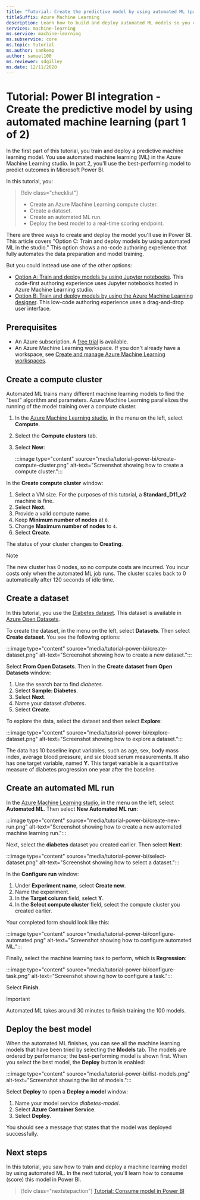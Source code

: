 ```yaml
---
title: "Tutorial: Create the predictive model by using automated ML (part 1 of 2)"
titleSuffix: Azure Machine Learning
description: Learn how to build and deploy automated ML models so you can use the best model to predict outcomes in Microsoft Power BI.
services: machine-learning
ms.service: machine-learning
ms.subservice: core
ms.topic: tutorial
ms.author: samkemp
author: samuel100
ms.reviewer: sdgilley
ms.date: 12/11/2020
---
```


# Tutorial: Power BI integration - Create the predictive model by using automated machine learning (part 1 of 2)

In the first part of this tutorial, you train and deploy a predictive machine learning model. You use automated machine learning (ML) in the Azure Machine Learning studio.  In part 2, you'll use the best-performing model to predict outcomes in Microsoft Power BI.

In this tutorial, you:

> [!div class="checklist"]
> * Create an Azure Machine Learning compute cluster.
> * Create a dataset.
> * Create an automated ML run.
> * Deploy the best model to a real-time scoring endpoint.


There are three ways to create and deploy the model you'll use in Power BI.  This article covers "Option C: Train and deploy models by using automated ML in the studio."  This option shows a no-code authoring experience that fully automates the data preparation and model training. 

But you could instead use one of the other options:

* [Option A: Train and deploy models by using Jupyter notebooks](tutorial-power-bi-custom-model.md). This code-first authoring experience uses Jupyter notebooks hosted in Azure Machine Learning studio.
* [Option B: Train and deploy models by using the Azure Machine Learning designer](tutorial-power-bi-designer-model.md). This low-code authoring experience uses a drag-and-drop user interface.

## Prerequisites

- An Azure subscription. A [free trial](https://aka.ms/AMLFree) is available. 
- An Azure Machine Learning workspace. If you don't already have a workspace, see [Create and manage Azure Machine Learning workspaces](./how-to-manage-workspace.md#create-a-workspace).

## Create a compute cluster

Automated ML trains many different machine learning models to find the "best" algorithm and parameters. Azure Machine Learning parallelizes the running of the model training over a compute cluster.

1. In the [Azure Machine Learning studio](https://ml.azure.com), in the menu on the left, select **Compute**. 
1. Select the **Compute clusters** tab. 
1. Select **New**:

    :::image type="content" source="media/tutorial-power-bi/create-compute-cluster.png" alt-text="Screenshot showing how to create a compute cluster.":::

In the **Create compute cluster** window:

1. Select a VM size. For the purposes of this tutorial, a **Standard_D11_v2** machine is fine.
1. Select **Next**.
1. Provide a valid compute name.
1. Keep **Minimum number of nodes** at `0`.
1. Change **Maximum number of nodes** to `4`.
1. Select **Create**.

The status of your cluster changes to **Creating**.

>[!NOTE]
> The new cluster has 0 nodes, so no compute costs are incurred. You incur costs only when the automated ML job runs. The cluster scales back to 0 automatically after 120 seconds of idle time.


## Create a dataset

In this tutorial, you use the [Diabetes dataset](https://www4.stat.ncsu.edu/~boos/var.select/diabetes.html). This dataset is available in [Azure Open Datasets](https://azure.microsoft.com/services/open-datasets/).

To create the dataset, in the menu on the left, select **Datasets**. Then select **Create dataset**. You see the following options:

:::image type="content" source="media/tutorial-power-bi/create-dataset.png" alt-text="Screenshot showing how to create a new dataset.":::

Select **From Open Datasets**. Then in the **Create dataset from Open Datasets** window:

1. Use the search bar to find *diabetes*.
1. Select **Sample: Diabetes**.
1. Select **Next**.
1. Name your dataset *diabetes*.
1. Select **Create**.

To explore the data, select the dataset and then select **Explore**:

:::image type="content" source="media/tutorial-power-bi/explore-dataset.png" alt-text="Screenshot showing how to explore a dataset.":::

The data has 10 baseline input variables, such as age, sex, body mass index, average blood pressure, and six blood serum measurements. It also has one target variable, named **Y**. This target variable is a quantitative measure of diabetes progression one year after the baseline.

## Create an automated ML run

In the [Azure Machine Learning studio](https://ml.azure.com), in the menu on the left, select **Automated ML**. Then select **New Automated ML run**:

:::image type="content" source="media/tutorial-power-bi/create-new-run.png" alt-text="Screenshot showing how to create a new automated machine learning run.":::

Next, select the **diabetes** dataset you created earlier. Then select **Next**:

:::image type="content" source="media/tutorial-power-bi/select-dataset.png" alt-text="Screenshot showing how to select a dataset.":::
 
In the **Configure run** window:

1. Under **Experiment name**, select **Create new**.
1. Name the experiment.
1. In the **Target column** field, select **Y**.
1. In the **Select compute cluster** field, select the compute cluster you created earlier. 

Your completed form should look like this:

:::image type="content" source="media/tutorial-power-bi/configure-automated.png" alt-text="Screenshot showing how to configure automated ML.":::

Finally, select the machine learning task to perform, which is **Regression**:

:::image type="content" source="media/tutorial-power-bi/configure-task.png" alt-text="Screenshot showing how to configure a task.":::

Select **Finish**.

> [!IMPORTANT]
> Automated ML takes around 30 minutes to finish training the 100 models.

## Deploy the best model

When the automated ML finishes, you can see all the machine learning models that have been tried by selecting the **Models** tab. The models are ordered by performance; the best-performing model is shown first. When you select the best model, the **Deploy** button is enabled:

:::image type="content" source="media/tutorial-power-bi/list-models.png" alt-text="Screenshot showing the list of models.":::

Select **Deploy** to open a **Deploy a model** window:

1. Name your model service *diabetes-model*.
1. Select **Azure Container Service**.
1. Select **Deploy**.

You should see a message that states that the model was deployed successfully.

## Next steps

In this tutorial, you saw how to train and deploy a machine learning model by using automated ML. In the next tutorial, you'll learn how to consume (score) this model in Power BI.

> [!div class="nextstepaction"]
> [Tutorial: Consume model in Power BI](/power-bi/connect-data/service-aml-integrate?context=azure/machine-learning/context/ml-context)

